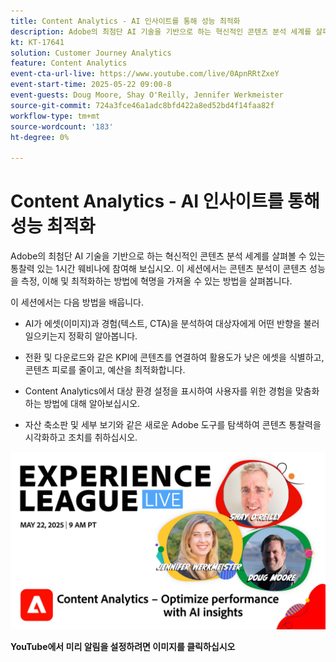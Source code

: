 ```yaml
---
title: Content Analytics - AI 인사이트를 통해 성능 최적화
description: Adobe의 최첨단 AI 기술을 기반으로 하는 혁신적인 콘텐츠 분석 세계를 살펴볼 수 있는 통찰력 있는 1시간 웨비나에 참여해 보십시오. 이 세션에서는 콘텐츠 분석이 콘텐츠 성능을 측정, 이해 및 최적화하는 방법에 혁명을 가져올 수 있는 방법을 살펴봅니다.
kt: KT-17641
solution: Customer Journey Analytics
feature: Content Analytics
event-cta-url-live: https://www.youtube.com/live/0ApnRRtZxeY
event-start-time: 2025-05-22 09:00-8
event-guests: Doug Moore, Shay O'Reilly, Jennifer Werkmeister
source-git-commit: 724a3fce46a1adc8bfd422a8ed52bd4f14faa82f
workflow-type: tm+mt
source-wordcount: '183'
ht-degree: 0%

---
```


# Content Analytics - AI 인사이트를 통해 성능 최적화

Adobe의 최첨단 AI 기술을 기반으로 하는 혁신적인 콘텐츠 분석 세계를 살펴볼 수 있는 통찰력 있는 1시간 웨비나에 참여해 보십시오. 이 세션에서는 콘텐츠 분석이 콘텐츠 성능을 측정, 이해 및 최적화하는 방법에 혁명을 가져올 수 있는 방법을 살펴봅니다.

이 세션에서는 다음 방법을 배웁니다. 
* AI가 에셋(이미지)과 경험(텍스트, CTA)을 분석하여 대상자에게 어떤 반향을 불러일으키는지 정확히 알아봅니다. 

* 전환 및 다운로드와 같은 KPI에 콘텐츠를 연결하여 활용도가 낮은 에셋을 식별하고, 콘텐츠 피로를 줄이고, 예산을 최적화합니다. 

* Content Analytics에서 대상 환경 설정을 표시하여 사용자를 위한 경험을 맞춤화하는 방법에 대해 알아보십시오. 

* 자산 축소판 및 세부 보기와 같은 새로운 Adobe 도구를 탐색하여 콘텐츠 통찰력을 시각화하고 조치를 취하십시오. 

[![ExL LIVE 2025년 5월 22일](assets/May-22-2025-WebBanner.jpg)](https://www.youtube.com/live/0ApnRRtZxeY)

**YouTube에서 미리 알림을 설정하려면 이미지를 클릭하십시오**
